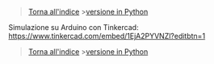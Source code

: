 
>[Torna all'indice](indexpulsanti.md) >[versione in Python](gruppipulsantipy.md)


Simulazione su Arduino con Tinkercad: https://www.tinkercad.com/embed/1EjA2PYVNZl?editbtn=1














>[Torna all'indice](indexpulsanti.md) >[versione in Python](gruppipulsantipy.md)

